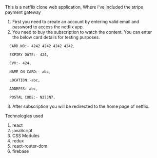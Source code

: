 This is a netflix clone web application, Where i've included the stripe payment gateway

1. First you need to create an account by entering valid email and password to access the netflix app.
2. You need to buy the subscription to watch the content. You can enter the below card details for testing purposes.

<!-- THis is test data -->

      CARD.NO:- 4242 4242 4242 4242,

      EXPIRY DATE:- 424,

      CVV:- 424,

      NAME ON CARD:- abc,

      LOCATION:-abc,

      ADDRESS:-abc,

      POSTAL CODE:- N2l3N7.

3. After subscription you will be redirected to the home page of netflix.

Technologies used

1. react
2. javaScript
3. CSS Modules
4. redux
5. react-router-dom
6. firebase
